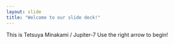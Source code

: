 ```yaml
---
layout: slide
title: "Welcome to our slide deck!"
---
```


This is Tetsuya Minakami / Jupiter-7
Use the right arrow to begin!
